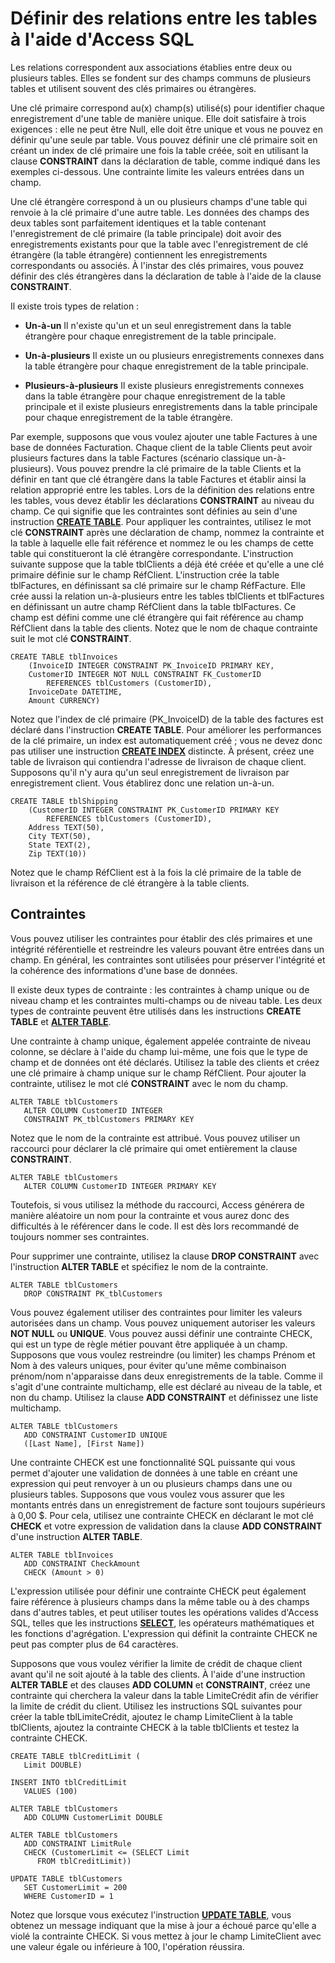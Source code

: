
# Définir des relations entre les tables à l'aide d'Access SQL

Les relations correspondent aux associations établies entre deux ou plusieurs tables. Elles se fondent sur des champs communs de plusieurs tables et utilisent souvent des clés primaires ou étrangères.

Une clé primaire correspond au(x) champ(s) utilisé(s) pour identifier chaque enregistrement d'une table de manière unique. Elle doit satisfaire à trois exigences : elle ne peut être Null, elle doit être unique et vous ne pouvez en définir qu'une seule par table. Vous pouvez définir une clé primaire soit en créant un index de clé primaire une fois la table créée, soit en utilisant la clause  **CONSTRAINT** dans la déclaration de table, comme indiqué dans les exemples ci-dessous. Une contrainte limite les valeurs entrées dans un champ.

Une clé étrangère correspond à un ou plusieurs champs d'une table qui renvoie à la clé primaire d'une autre table. Les données des champs des deux tables sont parfaitement identiques et la table contenant l'enregistrement de clé primaire (la table principale) doit avoir des enregistrements existants pour que la table avec l'enregistrement de clé étrangère (la table étrangère) contiennent les enregistrements correspondants ou associés. À l'instar des clés primaires, vous pouvez définir des clés étrangères dans la déclaration de table à l'aide de la clause  **CONSTRAINT**.

Il existe trois types de relation :

-  **Un-à-un** Il n'existe qu'un et un seul enregistrement dans la table étrangère pour chaque enregistrement de la table principale.
    
-  **Un-à-plusieurs** Il existe un ou plusieurs enregistrements connexes dans la table étrangère pour chaque enregistrement de la table principale.
    
-  **Plusieurs-à-plusieurs** Il existe plusieurs enregistrements connexes dans la table étrangère pour chaque enregistrement de la table principale et il existe plusieurs enregistrements dans la table principale pour chaque enregistrement de la table étrangère.
    
Par exemple, supposons que vous voulez ajouter une table Factures à une base de données Facturation. Chaque client de la table Clients peut avoir plusieurs factures dans la table Factures (scénario classique un-à-plusieurs). Vous pouvez prendre la clé primaire de la table Clients et la définir en tant que clé étrangère dans la table Factures et établir ainsi la relation approprié entre les tables.
Lors de la définition des relations entre les tables, vous devez établir les déclarations  **CONSTRAINT** au niveau du champ. Ce qui signifie que les contraintes sont définies au sein d'une instruction **[CREATE TABLE](http://msdn.microsoft.com/library/FC45D36E-6E43-C030-5016-CCA8BB1379FE%28Office.15%29.aspx)**. Pour appliquer les contraintes, utilisez le mot clé **CONSTRAINT** après une déclaration de champ, nommez la contrainte et la table à laquelle elle fait référence et nommez le ou les champs de cette table qui constitueront la clé étrangère correspondante.
L'instruction suivante suppose que la table tblClients a déjà été créée et qu'elle a une clé primaire définie sur le champ RéfClient. L'instruction crée la table tblFactures, en définissant sa clé primaire sur le champ RéfFacture. Elle crée aussi la relation un-à-plusieurs entre les tables tblClients et tblFactures en définissant un autre champ RéfClient dans la table tblFactures. Ce champ est défini comme une clé étrangère qui fait référence au champ RéfClient dans la table des clients. Notez que le nom de chaque contrainte suit le mot clé  **CONSTRAINT**.



```
CREATE TABLE tblInvoices  
    (InvoiceID INTEGER CONSTRAINT PK_InvoiceID PRIMARY KEY, 
    CustomerID INTEGER NOT NULL CONSTRAINT FK_CustomerID  
        REFERENCES tblCustomers (CustomerID),  
    InvoiceDate DATETIME, 
    Amount CURRENCY) 

```

Notez que l'index de clé primaire (PK_InvoiceID) de la table des factures est déclaré dans l'instruction  **CREATE TABLE**. Pour améliorer les performances de la clé primaire, un index est automatiquement créé ; vous ne devez donc pas utiliser une instruction **[CREATE INDEX](http://msdn.microsoft.com/library/C5919EF4-A08D-DF06-7078-5331ADBCB45C%28Office.15%29.aspx)** distincte.
À présent, créez une table de livraison qui contiendra l'adresse de livraison de chaque client. Supposons qu'il n'y aura qu'un seul enregistrement de livraison par enregistrement client. Vous établirez donc une relation un-à-un.



```
CREATE TABLE tblShipping  
    (CustomerID INTEGER CONSTRAINT PK_CustomerID PRIMARY KEY 
        REFERENCES tblCustomers (CustomerID),  
    Address TEXT(50), 
    City TEXT(50), 
    State TEXT(2), 
    Zip TEXT(10)) 

```

Notez que le champ RéfClient est à la fois la clé primaire de la table de livraison et la référence de clé étrangère à la table clients.

## Contraintes

Vous pouvez utiliser les contraintes pour établir des clés primaires et une intégrité référentielle et restreindre les valeurs pouvant être entrées dans un champ. En général, les contraintes sont utilisées pour préserver l'intégrité et la cohérence des informations d'une base de données.

Il existe deux types de contrainte : les contraintes à champ unique ou de niveau champ et les contraintes multi-champs ou de niveau table. Les deux types de contrainte peuvent être utilisés dans les instructions  **CREATE TABLE** et **[ALTER TABLE](http://msdn.microsoft.com/library/78E6C92C-E88C-E55F-6B89-435360C166A6%28Office.15%29.aspx)**.

Une contrainte à champ unique, également appelée contrainte de niveau colonne, se déclare à l'aide du champ lui-même, une fois que le type de champ et de données ont été déclarés. Utilisez la table des clients et créez une clé primaire à champ unique sur le champ RéfClient. Pour ajouter la contrainte, utilisez le mot clé  **CONSTRAINT** avec le nom du champ.




```
ALTER TABLE tblCustomers 
   ALTER COLUMN CustomerID INTEGER 
   CONSTRAINT PK_tblCustomers PRIMARY KEY 

```

Notez que le nom de la contrainte est attribué. Vous pouvez utiliser un raccourci pour déclarer la clé primaire qui omet entièrement la clause  **CONSTRAINT**.




```
ALTER TABLE tblCustomers 
   ALTER COLUMN CustomerID INTEGER PRIMARY KEY 

```

Toutefois, si vous utilisez la méthode du raccourci, Access générera de manière aléatoire un nom pour la contrainte et vous aurez donc des difficultés à le référencer dans le code. Il est dès lors recommandé de toujours nommer ses contraintes.

Pour supprimer une contrainte, utilisez la clause  **DROP CONSTRAINT** avec l'instruction **ALTER TABLE** et spécifiez le nom de la contrainte.




```
ALTER TABLE tblCustomers 
   DROP CONSTRAINT PK_tblCustomers 

```

Vous pouvez également utiliser des contraintes pour limiter les valeurs autorisées dans un champ. Vous pouvez uniquement autoriser les valeurs  **NOT NULL** ou **UNIQUE**. Vous pouvez aussi définir une contrainte CHECK, qui est un type de règle métier pouvant être appliquée à un champ. Supposons que vous voulez restreindre (ou limiter) les champs Prénom et Nom à des valeurs uniques, pour éviter qu'une même combinaison prénom/nom n'apparaisse dans deux enregistrements de la table. Comme il s'agit d'une contrainte multichamp, elle est déclaré au niveau de la table, et non du champ. Utilisez la clause **ADD CONSTRAINT** et définissez une liste multichamp.




```
ALTER TABLE tblCustomers 
   ADD CONSTRAINT CustomerID UNIQUE 
   ([Last Name], [First Name]) 

```

Une contrainte CHECK est une fonctionnalité SQL puissante qui vous permet d'ajouter une validation de données à une table en créant une expression qui peut renvoyer à un ou plusieurs champs dans une ou plusieurs tables. Supposons que vous voulez vous assurer que les montants entrés dans un enregistrement de facture sont toujours supérieurs à 0,00 $. Pour cela, utilisez une contrainte CHECK en déclarant le mot clé  **CHECK** et votre expression de validation dans la clause **ADD CONSTRAINT** d'une instruction **ALTER TABLE**.




```
ALTER TABLE tblInvoices 
   ADD CONSTRAINT CheckAmount 
   CHECK (Amount > 0) 

```

L'expression utilisée pour définir une contrainte CHECK peut également faire référence à plusieurs champs dans la même table ou à des champs dans d'autres tables, et peut utiliser toutes les opérations valides d'Access SQL, telles que les instructions  **[SELECT](http://msdn.microsoft.com/library/A5C9DA94-5F9E-0FC0-767A-4117F38A5EF3%28Office.15%29.aspx)**, les opérateurs mathématiques et les fonctions d'agrégation. L'expression qui définit la contrainte CHECK ne peut pas compter plus de 64 caractères.

Supposons que vous voulez vérifier la limite de crédit de chaque client avant qu'il ne soit ajouté à la table des clients. À l'aide d'une instruction  **ALTER TABLE** et des clauses **ADD COLUMN** et **CONSTRAINT**, créez une contrainte qui cherchera la valeur dans la table LimiteCrédit afin de vérifier la limite de crédit du client. Utilisez les instructions SQL suivantes pour créer la table tblLimiteCrédit, ajoutez le champ LimiteClient à la table tblClients, ajoutez la contrainte CHECK à la table tblClients et testez la contrainte CHECK.




```
CREATE TABLE tblCreditLimit ( 
   Limit DOUBLE) 
 
INSERT INTO tblCreditLimit 
   VALUES (100) 
 
ALTER TABLE tblCustomers 
   ADD COLUMN CustomerLimit DOUBLE 
 
ALTER TABLE tblCustomers 
   ADD CONSTRAINT LimitRule 
   CHECK (CustomerLimit <= (SELECT Limit 
      FROM tblCreditLimit)) 
 
UPDATE TABLE tblCustomers 
   SET CustomerLimit = 200 
   WHERE CustomerID = 1 

```

Notez que lorsque vous exécutez l'instruction  **[UPDATE TABLE](http://msdn.microsoft.com/library/08F9C3D6-C020-ECF1-5748-43B93A76DFBB%28Office.15%29.aspx)**, vous obtenez un message indiquant que la mise à jour a échoué parce qu'elle a violé la contrainte CHECK. Si vous mettez à jour le champ LimiteClient avec une valeur égale ou inférieure à 100, l'opération réussira.

